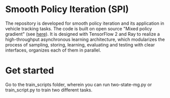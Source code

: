 # Smooth Policy Iteration (SPI)
The repository is developed for smooth policy iteration and its application in vehicle tracking tasks.
The code is built on open source "Mixed policy gradient" (see [here](https://github.com/idthanm/mpg.git)).
It is designed with TensorFlow 2 and Ray to realize a high-throughput asynchronous learning architecture, which modularizes the process of sampling, storing, learning, 
evaluating and testing with clear interfaces, organizes each of them in parallel. 


# Get started
Go to the train_scripts folder, wherein you can run two-state-mg.py or train_script.py to train
two different tasks.